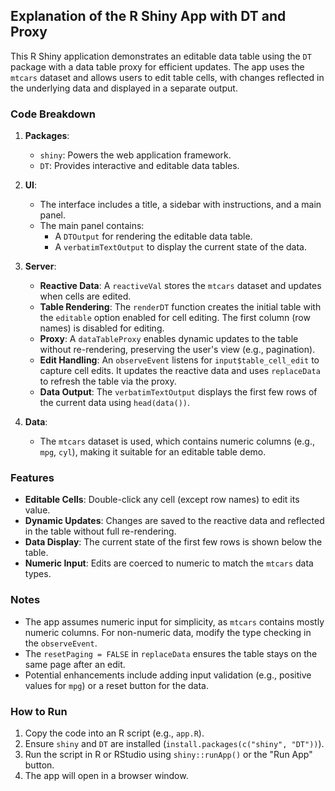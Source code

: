 ## Explanation of the R Shiny App with DT and Proxy

This R Shiny application demonstrates an editable data table using the `DT` package with a data table proxy for efficient updates. The app uses the `mtcars` dataset and allows users to edit table cells, with changes reflected in the underlying data and displayed in a separate output.

### Code Breakdown

1. **Packages**:
   - `shiny`: Powers the web application framework.
   - `DT`: Provides interactive and editable data tables.

2. **UI**:
   - The interface includes a title, a sidebar with instructions, and a main panel.
   - The main panel contains:
     - A `DTOutput` for rendering the editable data table.
     - A `verbatimTextOutput` to display the current state of the data.

3. **Server**:
   - **Reactive Data**: A `reactiveVal` stores the `mtcars` dataset and updates when cells are edited.
   - **Table Rendering**: The `renderDT` function creates the initial table with the `editable` option enabled for cell editing. The first column (row names) is disabled for editing.
   - **Proxy**: A `dataTableProxy` enables dynamic updates to the table without re-rendering, preserving the user's view (e.g., pagination).
   - **Edit Handling**: An `observeEvent` listens for `input$table_cell_edit` to capture cell edits. It updates the reactive data and uses `replaceData` to refresh the table via the proxy.
   - **Data Output**: The `verbatimTextOutput` displays the first few rows of the current data using `head(data())`.

4. **Data**:
   - The `mtcars` dataset is used, which contains numeric columns (e.g., `mpg`, `cyl`), making it suitable for an editable table demo.

### Features
- **Editable Cells**: Double-click any cell (except row names) to edit its value.
- **Dynamic Updates**: Changes are saved to the reactive data and reflected in the table without full re-rendering.
- **Data Display**: The current state of the first few rows is shown below the table.
- **Numeric Input**: Edits are coerced to numeric to match the `mtcars` data types.

### Notes
- The app assumes numeric input for simplicity, as `mtcars` contains mostly numeric columns. For non-numeric data, modify the type checking in the `observeEvent`.
- The `resetPaging = FALSE` in `replaceData` ensures the table stays on the same page after an edit.
- Potential enhancements include adding input validation (e.g., positive values for `mpg`) or a reset button for the data.

### How to Run
1. Copy the code into an R script (e.g., `app.R`).
2. Ensure `shiny` and `DT` are installed (`install.packages(c("shiny", "DT"))`).
3. Run the script in R or RStudio using `shiny::runApp()` or the "Run App" button.
4. The app will open in a browser window.
